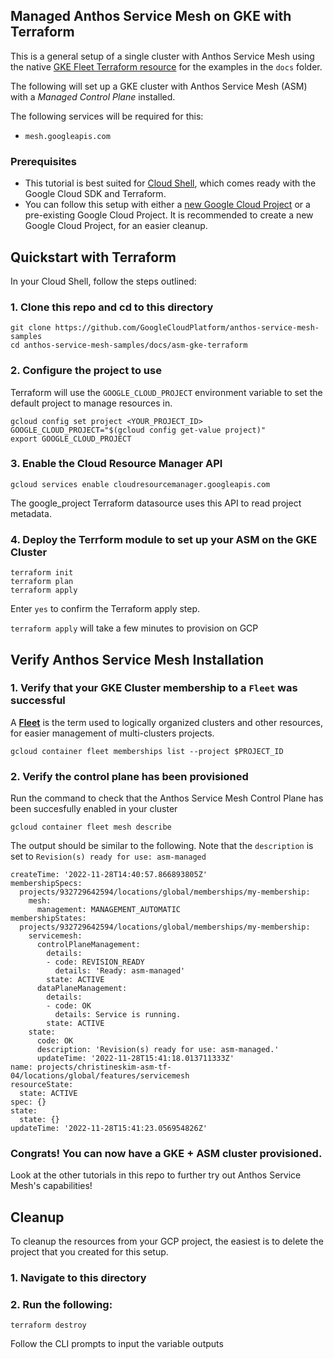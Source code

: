 ## Managed Anthos Service Mesh on GKE with Terraform

This is a general setup of a single cluster with Anthos Service Mesh using the native [GKE Fleet Terraform resource](https://registry.terraform.io/providers/hashicorp/google/latest/docs/resources/gke_hub_feature) for the examples in the `docs` folder.

The following will set up a GKE cluster with Anthos Service Mesh (ASM) with a _Managed Control Plane_ installed.

The following services will be required for this:
* `mesh.googleapis.com`

### Prerequisites
* This tutorial is best suited for [Cloud Shell](https://shell.cloud.google.com), which comes ready with the Google Cloud SDK and Terraform.
*  You can follow this setup with either a [new Google Cloud Project](https://cloud.google.com/resource-manager/docs/creating-managing-projects#creating_a_project) or a pre-existing Google Cloud Project. It is recommended to create a new Google Cloud Project, for an easier cleanup.

## Quickstart with Terraform
In your Cloud Shell, follow the steps outlined:

### 1. Clone this repo and cd to this directory
```
git clone https://github.com/GoogleCloudPlatform/anthos-service-mesh-samples
cd anthos-service-mesh-samples/docs/asm-gke-terraform
```
### 2. Configure the project to use

Terraform will use the `GOOGLE_CLOUD_PROJECT` environment variable to set the default project to manage resources in.
```
gcloud config set project <YOUR_PROJECT_ID>
GOOGLE_CLOUD_PROJECT="$(gcloud config get-value project)"
export GOOGLE_CLOUD_PROJECT
```

### 3. Enable the Cloud Resource Manager API

```
gcloud services enable cloudresourcemanager.googleapis.com
```
The google_project Terraform datasource uses this API to read project metadata.

### 4.  Deploy the Terrform module to set up your ASM on the GKE Cluster
```
terraform init
terraform plan
terraform apply
```
Enter `yes` to confirm the Terraform apply step.

`terraform apply` will take a few minutes to provision on GCP

## Verify Anthos Service Mesh Installation
### 1.  Verify that your GKE Cluster membership to a `Fleet` was successful
A **[Fleet](https://cloud.google.com/anthos/multicluster-management/fleets)** is the term used to logically organized clusters and other resources, for easier management of multi-clusters projects.
```
gcloud container fleet memberships list --project $PROJECT_ID
```

### 2. Verify the control plane has been provisioned
Run the command to check that the Anthos Service Mesh Control Plane has been succesfully enabled in your cluster
```
gcloud container fleet mesh describe
```
The output should be similar to the following. Note that the `description` is set to `Revision(s) ready for use: asm-managed`
```
createTime: '2022-11-28T14:40:57.866893805Z'
membershipSpecs:
  projects/932729642594/locations/global/memberships/my-membership:
    mesh:
      management: MANAGEMENT_AUTOMATIC
membershipStates:
  projects/932729642594/locations/global/memberships/my-membership:
    servicemesh:
      controlPlaneManagement:
        details:
        - code: REVISION_READY
          details: 'Ready: asm-managed'
        state: ACTIVE
      dataPlaneManagement:
        details:
        - code: OK
          details: Service is running.
        state: ACTIVE
    state:
      code: OK
      description: 'Revision(s) ready for use: asm-managed.'
      updateTime: '2022-11-28T15:41:18.013711333Z'
name: projects/christineskim-asm-tf-04/locations/global/features/servicemesh
resourceState:
  state: ACTIVE
spec: {}
state:
  state: {}
updateTime: '2022-11-28T15:41:23.056954826Z'
```
### Congrats! You can now have a GKE + ASM cluster provisioned. 
Look at the other tutorials in this repo to further try out Anthos Service Mesh's capabilities!

## Cleanup
To cleanup the resources from your GCP project, the easiest is to delete the project that you created for this setup.
### 1. Navigate to this directory
### 2. Run the following:
```
terraform destroy
```
Follow the CLI prompts to input the variable outputs